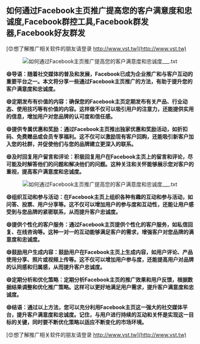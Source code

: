 ## **如何通过Facebook主页推广提高您的客户满意度和忠诚度,Facebook群控工具,Facebook群发器,Facebook好友群发**

[😍想了解推广相关软件的朋友请登录 http://www.vst.tw](http://www.vst.tw)

 <center><img src="https://vst.tw/MP4/tuiguang/png/4.png" alt="如何通过Facebook主页推广提高您的客户满意度和忠诚度___.txt"></center>

**😄导语：随着社交媒体的普及和发展，Facebook已成为企业推广和与客户互动的重要平台之一。本文将分享一些通过Facebook主页推广的方法，有助于提升您的客户满意度和忠诚度。**

**😄定期发布有价值的内容：确保您的Facebook主页定期发布有关产品、行业动态、使用技巧等有价值的内容。这样做不仅可以吸引用户的注意力，还能提供实用的信息，增加用户对您品牌的认可度和信任感。**

**😄提供专属优惠和奖励：通过Facebook主页推出独家优惠和奖励活动，如折扣码、免费赠品或会员专享福利。这不仅可以激励现有客户回购，还能吸引新客户加入您的社群，并促使他们与您的品牌建立更深入的联系。**

**😄及时回复用户留言和评论：积极回复用户在Facebook主页上的留言和评论，尽可能及时解答他们的问题和解决他们的问题。这种关注和关怀能够展示您对客户的重视，提高客户满意度和忠诚度。**

 <center><img src="https://vst.tw/MP4/tuiguang/png/0.png" alt="如何通过Facebook主页推广提高您的客户满意度和忠诚度___.txt"></center>

**😄组织互动和参与活动：在Facebook主页上组织各种有趣的互动和参与活动，如问答、投票、用户分享等。这不仅可以增加用户的参与度和互动性，还能让用户感受到与您品牌的紧密联系，从而提升客户忠诚度。**

**😄提供个性化的客户服务：通过Facebook主页提供个性化的客户服务，如私信回复、在线咨询等。这种一对一的互动能够满足客户的需求，增强客户对您品牌的满意度和忠诚度。**

**😄鼓励用户生成内容：鼓励用户在Facebook主页上生成内容，如用户评论、产品使用分享、照片或视频上传等。这不仅可以增加用户参与度，还能提高用户对品牌的认同感和归属感，从而提升客户忠诚度。**

**😄定期分析和优化策略：定期分析Facebook主页的推广效果和用户反馈，根据数据结果调整和优化推广策略。这样可以更好地满足用户需求，提升客户满意度和忠诚度。**

**😄结语：通过以上方法，您可以充分利用Facebook主页这一强大的社交媒体平台，提升客户满意度和忠诚度。记住，与用户进行持续的互动和关怀是实现这一目标的关键，同时要不断优化策略以适应不断变化的市场环境。**

[😍想了解推广相关软件的朋友请登录 http://www.vst.tw](http://www.vst.tw)



